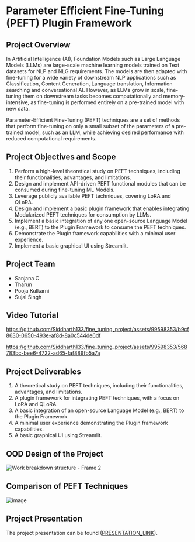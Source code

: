 # Parameter Efficient Fine-Tuning (PEFT) Plugin Framework

## Project Overview

In Artificial Intelligence (AI), Foundation Models such as Large Language Models (LLMs) are large-scale machine learning models trained on Text datasets for NLP and NLG requirements. The models are then adapted with fine-tuning for a wide variety of downstream NLP applications such as Classification, Content Generation, Language translation, Information searching and conversational AI. However, as LLMs grow in scale, fine-tuning them on downstream tasks becomes computationally and memory-intensive, as fine-tuning is performed entirely on a pre-trained model with new data.

Parameter-Efficient Fine-Tuning (PEFT) techniques are a set of methods that perform fine-tuning on only a small subset of the parameters of a pre-trained model, such as an LLM, while achieving desired performance with reduced computational requirements.

## Project Objectives and Scope

1. Perform a high-level theoretical study on PEFT techniques, including their functionalities, advantages, and limitations.
2. Design and implement API-driven PEFT functional modules that can be consumed during fine-tuning ML Models.
3. Leverage publicly available PEFT techniques, covering LoRA and QLoRA.
4. Design and implement a basic plugin framework that enables integrating Modularized PEFT techniques for consumption by LLMs.
5. Implement a basic integration of any one open-source Language Model (e.g., BERT) to the Plugin Framework to consume the PEFT techniques.
6. Demonstrate the Plugin framework capabilities with a minimal user experience.
7. Implement a basic graphical UI using Streamlit.

## Project Team

- Sanjana C
- Tharun
- Pooja Kulkarni
- Sujal Singh

## Video Tutorial


https://github.com/Siddharth133/fine_tuning_project/assets/99598353/b9cf8630-0650-493e-af8d-8a0c544de6df

https://github.com/Siddharth133/fine_tuning_project/assets/99598353/568783bc-bee6-4722-ad65-faf889fb5a7a

## Project Deliverables

1. A theoretical study on PEFT techniques, including their functionalities, advantages, and limitations.
2. A plugin framework for integrating PEFT techniques, with a focus on LoRA and QLoRA.
3. A basic integration of an open-source Language Model (e.g., BERT) to the Plugin Framework.
4. A minimal user experience demonstrating the Plugin framework capabilities.
5. A basic graphical UI using Streamlit.

## OOD Design of the Project
![Work breakdown structure - Frame 2](https://github.com/Siddharth133/fine_tuning_project/assets/99598353/8248650f-0197-4b43-89c6-1a1a1d702cec)

## Comparison of PEFT Techniques

![image](https://github.com/Siddharth133/fine_tuning_project/assets/99598353/faa444a2-5790-4854-9b30-bfa5ab5cb6bc)


## Project Presentation

The project presentation can be found ([PRESENTATION_LINK](https://www.canva.com/design/DAGCLpb2Se0/nr2fc_PqIZDTa4UG9LINeQ/edit)).
